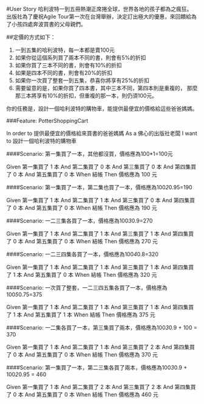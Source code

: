 #User Story
哈利波特一到五冊熱潮正席捲全球，世界各地的孩子都為之瘋狂。
出版社為了慶祝Agile Tour第一次在台灣舉辦，決定訂出極大的優惠，來回饋給為了小孩四處奔波買書的父母親們。

##定價的方式如下：

1. 一到五集的哈利波特，每一本都是賣100元
2. 如果你從這個系列買了兩本不同的書，則會有5%的折扣
3. 如果你買了三本不同的書，則會有10%的折扣
4. 如果是四本不同的書，則會有20%的折扣
5. 如果你一次買了整套一到五集，恭喜你將享有25%的折扣
6. 需要留意的是，如果你買了四本書，其中三本不同，第四本則是重複的，
   那麼那三本將享有10%的折扣，但重複的那一本，則仍須100元。

 你的任務是，設計一個哈利波特的購物車，能提供最便宜的價格給這些爸爸媽媽。

###Feature: PotterShoppingCart

  In order to 提供最便宜的價格給來買書的爸爸媽媽
  As a 佛心的出版社老闆
  I want to 設計一個哈利波特的購物車

####Scenario: 第一集買了一本，其他都沒買，價格應為100*1=100元

  Given 第一集買了 1 本
  And 第二集買了 0 本
  And 第三集買了 0 本
  And 第四集買了 0 本
  And 第五集買了 0 本
  When 結帳
  Then 價格應為 100 元

####Scenario: 第一集買了一本，第二集也買了一本，價格應為100*2*0.95=190

  Given 第一集買了 1 本
  And 第二集買了 1 本
  And 第三集買了 0 本
  And 第四集買了 0 本
  And 第五集買了 0 本
  When 結帳
  Then 價格應為 190 元

####Scenario: 一二三集各買了一本，價格應為100*3*0.9=270

  Given 第一集買了 1 本
  And 第二集買了 1 本
  And 第三集買了 1 本
  And 第四集買了 0 本
  And 第五集買了 0 本
  When 結帳
  Then 價格應為 270 元

####Scenario: 一二三四集各買了一本，價格應為100*4*0.8=320

  Given 第一集買了 1 本
  And 第二集買了 1 本
  And 第三集買了 1 本
  And 第四集買了 1 本
  And 第五集買了 0 本
  When 結帳
  Then 價格應為 320 元

####Scenario: 一次買了整套，一二三四五集各買了一本，價格應為100*5*0.75=375

  Given 第一集買了 1 本
  And 第二集買了 1 本
  And 第三集買了 1 本
  And 第四集買了 1 本
  And 第五集買了 1 本
  When 結帳
  Then 價格應為 375 元

####Scenario: 一二集各買了一本，第三集買了兩本，價格應為100*3*0.9 + 100 = 370

  Given 第一集買了 1 本
  And 第二集買了 1 本
  And 第三集買了 2 本
  And 第四集買了 0 本
  And 第五集買了 0 本
  When 結帳
  Then 價格應為 370 元

####Scenario: 第一集買了一本，第二三集各買了兩本，價格應為100*3*0.9 + 100*2*0.95 = 460

  Given 第一集買了 1 本
  And 第二集買了 2 本
  And 第三集買了 2 本
  And 第四集買了 0 本
  And 第五集買了 0 本
  When 結帳
  Then 價格應為 460 元